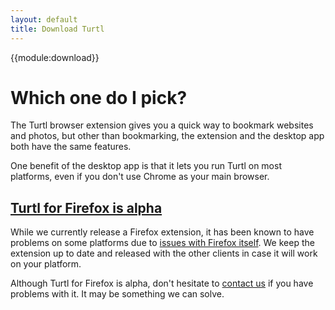 ```yaml
---
layout: default
title: Download Turtl
---
```


<div class="download-page">
{{module:download}}
</div>

# Which one do I pick?

The Turtl browser extension gives you a quick way to bookmark websites and
photos, but other than bookmarking, the extension and the desktop app both have
the same features.

One benefit of the desktop app is that it lets you run Turtl on most platforms,
even if you don't use Chrome as your main browser.

## [Turtl for Firefox is alpha](/faq#what-s-wrong-with-the-firefox-extension)

While we currently release a Firefox extension, it has been known to have
problems on some platforms due to [issues with Firefox itself](/faq#what-s-wrong-with-the-firefox-extension).
We keep the extension up to date and released with the other clients in case it
will work on your platform.

Although Turtl for Firefox is alpha, don't hesitate to [contact us](/contact)
if you have problems with it. It may be something we can solve.


